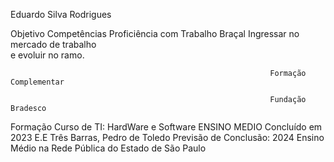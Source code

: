Eduardo Silva Rodrigues

Objetivo                                                      Competências
                                                              Proficiência com Trabalho Braçal 
Ingressar no mercado de trabalho                              
e evoluir no ramo.

                                                              Formação Complementar

                                                              Fundação Bradesco
Formação                                                      Curso de TI: HardWare e Software
ENSINO MEDIO                                                  Concluído em 2023
E.E Três Barras, Pedro de Toledo
Previsão de Conclusão: 2024
Ensino Médio na Rede Pública do Estado de São Paulo
